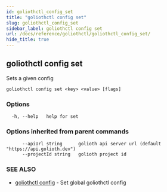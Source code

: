 ```yaml
---
id: goliothctl_config_set
title: "goliothctl config set"
slug: goliothctl_config_set
sidebar_label: goliothctl config set
url: /docs/reference/goliothctl/goliothctl_config_set/
hide_title: true
---
```

## goliothctl config set

Sets a given config

```
goliothctl config set <key> <value> [flags]
```

### Options

```
  -h, --help   help for set
```

### Options inherited from parent commands

```
      --apiUrl string      golioth api server url (default "https://api.golioth.dev")
      --projectId string   golioth project id
```

### SEE ALSO

* [goliothctl config](/docs/reference/goliothctl/goliothctl_config/)	 - Set global goliothctl config

